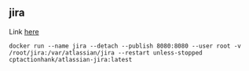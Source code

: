 ## jira
Link [here](https://hub.docker.com/r/cptactionhank/atlassian-jira/)
```
docker run --name jira --detach --publish 8080:8080 --user root -v /root/jira:/var/atlassian/jira --restart unless-stopped cptactionhank/atlassian-jira:latest
```

